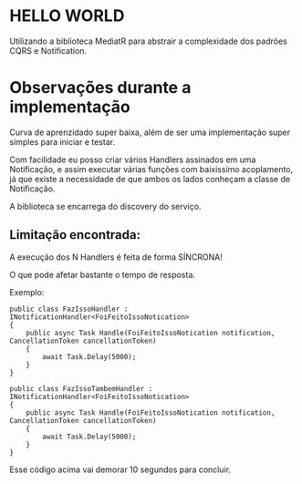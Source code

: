 ﻿# HELLO WORLD

Utilizando a biblioteca MediatR para abstrair a complexidade dos padrões CQRS e Notification.

 # Observações durante a implementação

 Curva de aprenzidado super baixa, além de ser uma implementação super simples para iniciar e testar.

 Com facilidade eu posso criar vários Handlers assinados em uma Notificação, e assim executar várias funções com baixissímo acoplamento, já que existe a necessidade de que ambos os lados conheçam a classe de Notificação.

 A biblioteca se encarrega do discovery do serviço.

 ## Limitação encontrada:
 A execução dos N Handlers é feita de forma SÍNCRONA!

 O que pode afetar bastante o tempo de resposta.

 Exemplo:
```
public class FazIssoHandler : INotificationHandler<FoiFeitoIssoNotication>
{
	public async Task Handle(FoiFeitoIssoNotication notification, CancellationToken cancellationToken)
	{
		await Task.Delay(5000);
	}
}

public class FazIssoTambemHandler : INotificationHandler<FoiFeitoIssoNotication>
{
	public async Task Handle(FoiFeitoIssoNotication notification, CancellationToken cancellationToken)
	{
		await Task.Delay(5000);
	}
}
```

Esse código acima vai demorar 10 segundos para concluir.
